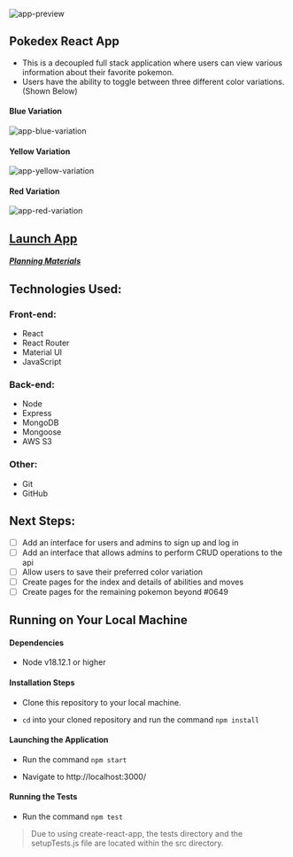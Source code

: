 ![app-preview](https://i.imgur.com/YejgQ3G.png)

## Pokedex React App

* This is a decoupled full stack application where users can view various information about their favorite pokemon.
* Users have the ability to toggle between three different color variations. (Shown Below)

#### Blue Variation
![app-blue-variation](https://i.imgur.com/ZN3NAeL.png)
#### Yellow Variation
![app-yellow-variation](https://i.imgur.com/vxL6TIS.png)
#### Red Variation
![app-red-variation](https://i.imgur.com/cqsuanQ.png)

## [Launch App](https://pokdex-react.netlify.app/)

##### [Planning Materials](https://trello.com/b/53fueOZ4/pokedex)

## Technologies Used:

### Front-end:

* React
* React Router
* Material UI
* JavaScript

### Back-end:

* Node
* Express
* MongoDB
* Mongoose
* AWS S3

### Other:

* Git
* GitHub

## Next Steps:

* [ ] Add an interface for users and admins to sign up and log in
* [ ] Add an interface that allows admins to perform CRUD operations to the api
* [ ] Allow users to save their preferred color variation
* [ ] Create pages for the index and details of abilities and moves
* [ ] Create pages for the remaining pokemon beyond #0649

## Running on Your Local Machine

#### Dependencies

* Node v18.12.1 or higher

#### Installation Steps

* Clone this repository to your local machine.

* ```cd``` into your cloned repository and run the command ```npm install```


#### Launching the Application

* Run the command ```npm start```

* Navigate to http://localhost:3000/

#### Running the Tests

* Run the command ```npm test```

> Due to using create-react-app, the tests directory and the setupTests.js file are located within the src directory.